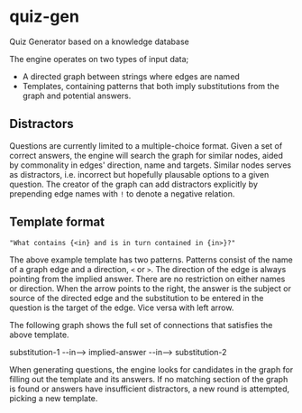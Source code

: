 # quiz-gen
Quiz Generator based on a knowledge database

The engine operates on two types of input data;
- A directed graph between strings where edges are named
- Templates, containing patterns that both imply substitutions from the graph and potential answers.

## Distractors
Questions are currently limited to a multiple-choice format. Given a set of correct answers, the engine will search the graph for similar nodes, aided by commonality in edges' direction, name and targets. Similar nodes serves as distractors, i.e. incorrect but hopefully plausable options to a given question. The creator of the graph can add distractors explicitly by prepending edge names with `!` to denote a negative relation.

## Template format
`"What contains {<in} and is in turn contained in {in>}?"`

The above example template has two patterns. Patterns consist of the name of a graph edge and a direction, `<` or `>`. The direction of the edge is always pointing from the implied answer. There are no restriction on either names or direction. When the arrow points to the right, the answer is the subject or source of the directed edge and the substitution to be entered in the question is the target of the edge. Vice versa with left arrow.

The following graph shows the full set of connections that satisfies the above template.

substitution-1 --in--> implied-answer --in--> substitution-2

When generating questions, the engine looks for candidates in the graph for filling out the template and its answers. If no matching section of the graph is found or answers have insufficient distractors, a new round is attempted, picking a new template.